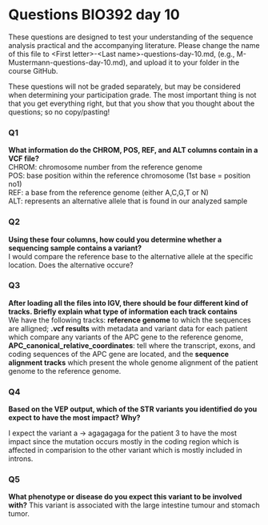 
# Questions BIO392 day 10
These questions are designed to test your understanding of the sequence analysis practical and the accompanying literature. Please change the name of this file to \<First letter\>-\<Last name\>-questions-day-10.md, (e.g., M-Mustermann-questions-day-10.md), and upload it to your folder in the course GitHub.

These questions will not be graded separately, but may be considered when determining your participation grade. The most important thing is not that you get everything right, but that you show that you thought about the questions; so no copy/pasting!

### Q1
**What information do the CHROM, POS, REF, and ALT columns contain in a VCF file?**
<br>CHROM: chromosome number from the reference genome
<br> POS: base position within the reference chromosome (1st base = position no1)
<br> REF: a base from the reference genome (either A,C,G,T or N)
<br> ALT: represents an alternative allele that is found in our analyzed sample


### Q2
**Using these four columns, how could you determine whether a sequencing sample contains a variant?**
<br> I would compare the reference base to the alternative allele at the specific location. Does the alternative occure? 

### Q3
**After loading all the files into IGV, there should be four different kind of tracks. Briefly explain what type of information each track contains**
<br> We have the following tracks:  **reference genome** to which the sequences are alligned; **.vcf results** with metadata and variant data for each patient which compare any variants of the APC gene to the reference genome, **APC_canonical_relative_coordinates**: tell where the transcript, exons, and coding sequences of the APC gene are located, and the **sequence alignment tracks** which present the whole genome alignment of the patient genome to the reference genome. 

### Q4
**Based on the VEP output, which of the STR variants you identified do you expect to have the most impact? Why?**

I expect the variant a -> agagagaga for the patient 3 to have the most impact since the mutation occurs mostly in the coding region which is affected in comparision to the other variant which is mostly included in introns.

### Q5
**What phenotype or disease do you expect this variant to be involved with?**
This variant is associated with the large intestine tumour and stomach tumor. 


